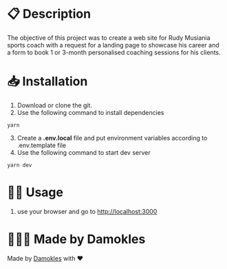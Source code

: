 # 📋 Description

The objective of this project was to create a web site for Rudy Musiania sports coach with a request for a landing page to showcase his career and a form to book 1 or 3-month personalised coaching sessions for his clients.

# 📥 Installation

1) Download or clone the git.
2) Use the following command to install dependencies
```shell
yarn
```
3) Create a **.env.local** file and put environment variables according to .env.template file
4) Use the following command to start dev server
```shell
yarn dev
```

# 👨‍💻 Usage

1) use your browser and go to [http://localhost:3000](http://localhost:3000)

# 👷🏻‍♂️ Made by Damokles

Made by [Damokles](https://github.com/Damokless) with ♥️